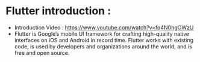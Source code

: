 # Flutter introduction : 
- Introduction Video : https://www.youtube.com/watch?v=fq4N0hgOWzU
- Flutter is Google’s mobile UI framework for crafting high-quality native interfaces on iOS and Android in record time. Flutter works with existing code, is used by developers and organizations around the world, and is free and open source.
